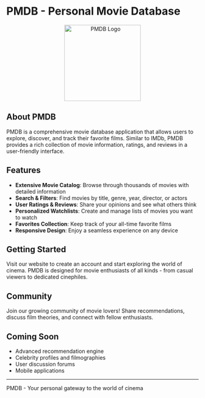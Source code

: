 # PMDB - Personal Movie Database

<p align="center">
  <img src="public/images/logo.png" alt="PMDB Logo" width="200">
</p>

## About PMDB

PMDB is a comprehensive movie database application that allows users to explore, discover, and track their favorite films. Similar to IMDb, PMDB provides a rich collection of movie information, ratings, and reviews in a user-friendly interface.

## Features

- **Extensive Movie Catalog**: Browse through thousands of movies with detailed information
- **Search & Filters**: Find movies by title, genre, year, director, or actors
- **User Ratings & Reviews**: Share your opinions and see what others think
- **Personalized Watchlists**: Create and manage lists of movies you want to watch
- **Favorites Collection**: Keep track of your all-time favorite films
- **Responsive Design**: Enjoy a seamless experience on any device

## Getting Started

Visit our website to create an account and start exploring the world of cinema. PMDB is designed for movie enthusiasts of all kinds - from casual viewers to dedicated cinephiles.

## Community

Join our growing community of movie lovers! Share recommendations, discuss film theories, and connect with fellow enthusiasts.

## Coming Soon

- Advanced recommendation engine
- Celebrity profiles and filmographies
- User discussion forums
- Mobile applications

---

PMDB - Your personal gateway to the world of cinema
